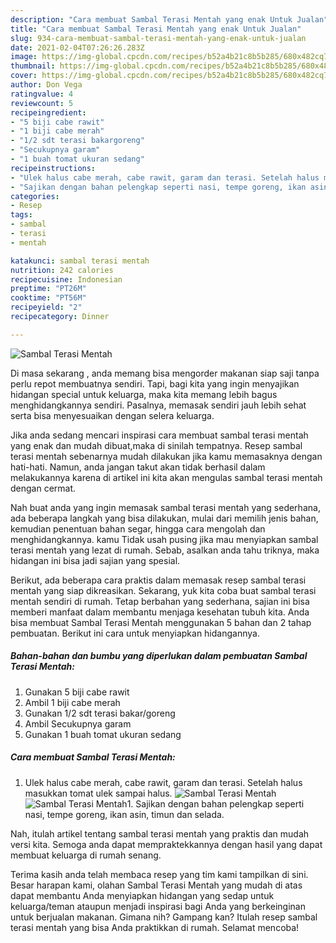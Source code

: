 ```yaml
---
description: "Cara membuat Sambal Terasi Mentah yang enak Untuk Jualan"
title: "Cara membuat Sambal Terasi Mentah yang enak Untuk Jualan"
slug: 934-cara-membuat-sambal-terasi-mentah-yang-enak-untuk-jualan
date: 2021-02-04T07:26:26.283Z
image: https://img-global.cpcdn.com/recipes/b52a4b21c8b5b285/680x482cq70/sambal-terasi-mentah-foto-resep-utama.jpg
thumbnail: https://img-global.cpcdn.com/recipes/b52a4b21c8b5b285/680x482cq70/sambal-terasi-mentah-foto-resep-utama.jpg
cover: https://img-global.cpcdn.com/recipes/b52a4b21c8b5b285/680x482cq70/sambal-terasi-mentah-foto-resep-utama.jpg
author: Don Vega
ratingvalue: 4
reviewcount: 5
recipeingredient:
- "5 biji cabe rawit"
- "1 biji cabe merah"
- "1/2 sdt terasi bakargoreng"
- "Secukupnya garam"
- "1 buah tomat ukuran sedang"
recipeinstructions:
- "Ulek halus cabe merah, cabe rawit, garam dan terasi. Setelah halus masukkan tomat ulek sampai halus."
- "Sajikan dengan bahan pelengkap seperti nasi, tempe goreng, ikan asin, timun dan selada."
categories:
- Resep
tags:
- sambal
- terasi
- mentah

katakunci: sambal terasi mentah 
nutrition: 242 calories
recipecuisine: Indonesian
preptime: "PT26M"
cooktime: "PT56M"
recipeyield: "2"
recipecategory: Dinner

---
```



![Sambal Terasi Mentah](https://img-global.cpcdn.com/recipes/b52a4b21c8b5b285/680x482cq70/sambal-terasi-mentah-foto-resep-utama.jpg)

Di masa  sekarang , anda memang bisa mengorder makanan siap saji tanpa perlu repot membuatnya sendiri. Tapi, bagi kita yang ingin menyajikan hidangan special untuk keluarga, maka kita memang lebih bagus menghidangkannya sendiri. Pasalnya, memasak sendiri jauh lebih sehat serta bisa menyesuaikan dengan selera keluarga.

Jika anda sedang mencari inspirasi cara membuat sambal terasi mentah yang enak dan mudah dibuat,maka di sinilah tempatnya. Resep sambal terasi mentah  sebenarnya mudah dilakukan jika kamu memasaknya dengan hati-hati. Namun, anda jangan takut akan tidak berhasil dalam melakukannya 
karena di artikel ini kita akan mengulas sambal terasi mentah dengan cermat.  



Nah buat anda yang ingin memasak sambal terasi mentah yang sederhana, ada beberapa langkah yang bisa dilakukan, mulai dari memilih jenis bahan, kemudian penentuan bahan segar, hingga cara mengolah dan menghidangkannya. kamu Tidak usah pusing jika mau menyiapkan sambal terasi mentah yang lezat di rumah. Sebab, asalkan anda  tahu triknya, maka hidangan ini bisa jadi sajian yang spesial.

Berikut, ada beberapa cara praktis  dalam memasak resep sambal terasi mentah yang siap dikreasikan. Sekarang, yuk kita coba buat sambal terasi mentah sendiri di rumah. Tetap berbahan yang sederhana, sajian ini bisa memberi manfaat dalam membantu menjaga kesehatan tubuh kita. Anda bisa membuat Sambal Terasi Mentah menggunakan 5 bahan dan 2 tahap pembuatan. Berikut ini cara untuk menyiapkan hidangannya.

<!--inarticleads1-->

##### Bahan-bahan dan bumbu yang diperlukan dalam pembuatan Sambal Terasi Mentah:

1. Gunakan 5 biji cabe rawit
1. Ambil 1 biji cabe merah
1. Gunakan 1/2 sdt terasi bakar/goreng
1. Ambil Secukupnya garam
1. Gunakan 1 buah tomat ukuran sedang




<!--inarticleads2-->

##### Cara membuat Sambal Terasi Mentah:

1. Ulek halus cabe merah, cabe rawit, garam dan terasi. Setelah halus masukkan tomat ulek sampai halus.
<img src="https://img-global.cpcdn.com/steps/e8f749fdfd514d9c/160x128cq70/sambal-terasi-mentah-langkah-memasak-1-foto.jpg" alt="Sambal Terasi Mentah"><img src="https://img-global.cpcdn.com/steps/80add6b5dba8c203/160x128cq70/sambal-terasi-mentah-langkah-memasak-1-foto.jpg" alt="Sambal Terasi Mentah">1. Sajikan dengan bahan pelengkap seperti nasi, tempe goreng, ikan asin, timun dan selada.




Nah, itulah artikel tentang  sambal terasi mentah  yang praktis dan mudah versi kita. Semoga anda dapat mempraktekkannya dengan hasil yang dapat membuat keluarga di rumah senang. 

Terima kasih anda telah membaca resep yang tim kami tampilkan di sini. Besar harapan kami, olahan  Sambal Terasi Mentah yang mudah di atas dapat membantu Anda menyiapkan hidangan yang sedap untuk keluarga/teman ataupun menjadi inspirasi bagi Anda yang berkeinginan untuk berjualan makanan. Gimana nih? Gampang kan? Itulah resep sambal terasi mentah yang bisa Anda praktikkan di rumah. Selamat mencoba!

